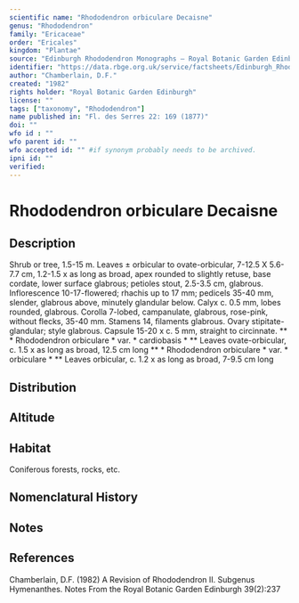 ```yaml
---
scientific name: "Rhododendron orbiculare Decaisne"
genus: "Rhododendron"
family: "Ericaceae"
order: "Ericales"
kingdom: "Plantae"
source: "Edinburgh Rhododendron Monographs – Royal Botanic Garden Edinburgh"
identifier: "https://data.rbge.org.uk/service/factsheets/Edinburgh_Rhododendron_Monographs.xhtml"
author: "Chamberlain, D.F."
created: "1982"
rights holder: "Royal Botanic Garden Edinburgh"
license: ""
tags: ["taxonomy", "Rhododendron"]
name published in: "Fl. des Serres 22: 169 (1877)"
doi: ""
wfo id : ""
wfo parent id: ""
wfo accepted id: "" #if synonym probably needs to be archived.                      
ipni id: ""
verified:
---
```


                       

# Rhododendron orbiculare Decaisne

## Description
Shrub or tree, 1.5-15 m. Leaves ± orbicular to ovate-orbicular, 7-12.5 X 5.6-7.7 cm, 1.2-1.5 x as long as broad, apex rounded to slightly retuse, base cordate, lower surface glabrous; petioles stout, 2.5-3.5 cm, glabrous. Inflorescence 10-17-flowered; rhachis up to 17 mm; pedicels 35-40 mm, slender, glabrous above, minutely glandular below. Calyx c. 0.5 mm, lobes rounded, glabrous. Corolla 7-lobed, campanulate, glabrous, rose-pink, without flecks, 35-40 mm. Stamens 14, filaments glabrous. Ovary stipitate-glandular; style glabrous. Capsule 15-20 x c. 5 mm, straight to circinnate. ** * Rhododendron orbiculare * var. * cardiobasis * ** Leaves ovate-orbicular, c. 1.5 x as long as broad, 12.5 cm long ** * Rhododendron orbiculare * var. * orbiculare * ** Leaves orbicular, c. 1.2 x as long as broad, 7-9.5 cm long

## Distribution


## Altitude


## Habitat
Coniferous forests, rocks, etc.

## Nomenclatural History

                       
## Notes


## References

Chamberlain, D.F. (1982) A Revision of Rhododendron II. Subgenus Hymenanthes. Notes From the Royal Botanic Garden Edinburgh 39(2):237
